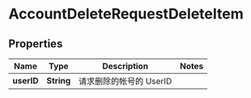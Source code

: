 

# AccountDeleteRequestDeleteItem

## Properties

Name | Type | Description | Notes
------------ | ------------- | ------------- | -------------
**userID** | **String** | 请求删除的帐号的 UserID | 



